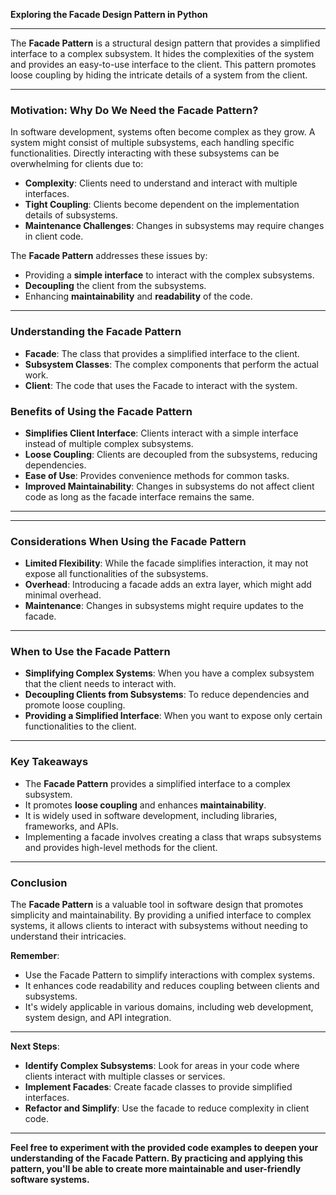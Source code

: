 **Exploring the Facade Design Pattern in Python**

---

The **Facade Pattern** is a structural design pattern that provides a simplified interface to a complex subsystem. It hides the complexities of the system and provides an easy-to-use interface to the client. This pattern promotes loose coupling by hiding the intricate details of a system from the client.

---

### **Motivation: Why Do We Need the Facade Pattern?**

In software development, systems often become complex as they grow. A system might consist of multiple subsystems, each handling specific functionalities. Directly interacting with these subsystems can be overwhelming for clients due to:

- **Complexity**: Clients need to understand and interact with multiple interfaces.
- **Tight Coupling**: Clients become dependent on the implementation details of subsystems.
- **Maintenance Challenges**: Changes in subsystems may require changes in client code.

The **Facade Pattern** addresses these issues by:

- Providing a **simple interface** to interact with the complex subsystems.
- **Decoupling** the client from the subsystems.
- Enhancing **maintainability** and **readability** of the code.

---

### **Understanding the Facade Pattern**

- **Facade**: The class that provides a simplified interface to the client.
- **Subsystem Classes**: The complex components that perform the actual work.
- **Client**: The code that uses the Facade to interact with the system.
 
### **Benefits of Using the Facade Pattern**

- **Simplifies Client Interface**: Clients interact with a simple interface instead of multiple complex subsystems.
- **Loose Coupling**: Clients are decoupled from the subsystems, reducing dependencies.
- **Ease of Use**: Provides convenience methods for common tasks.
- **Improved Maintainability**: Changes in subsystems do not affect client code as long as the facade interface remains the same.

---

---

### **Considerations When Using the Facade Pattern**

- **Limited Flexibility**: While the facade simplifies interaction, it may not expose all functionalities of the subsystems.
- **Overhead**: Introducing a facade adds an extra layer, which might add minimal overhead.
- **Maintenance**: Changes in subsystems might require updates to the facade.

---

### **When to Use the Facade Pattern**

- **Simplifying Complex Systems**: When you have a complex subsystem that the client needs to interact with.
- **Decoupling Clients from Subsystems**: To reduce dependencies and promote loose coupling.
- **Providing a Simplified Interface**: When you want to expose only certain functionalities to the client.

---

### **Key Takeaways**

- The **Facade Pattern** provides a simplified interface to a complex subsystem.
- It promotes **loose coupling** and enhances **maintainability**.
- It is widely used in software development, including libraries, frameworks, and APIs.
- Implementing a facade involves creating a class that wraps subsystems and provides high-level methods for the client.

---


### **Conclusion**

The **Facade Pattern** is a valuable tool in software design that promotes simplicity and maintainability. By providing a unified interface to complex systems, it allows clients to interact with subsystems without needing to understand their intricacies.

**Remember**:

- Use the Facade Pattern to simplify interactions with complex systems.
- It enhances code readability and reduces coupling between clients and subsystems.
- It's widely applicable in various domains, including web development, system design, and API integration.

---

**Next Steps**:

- **Identify Complex Subsystems**: Look for areas in your code where clients interact with multiple classes or services.
- **Implement Facades**: Create facade classes to provide simplified interfaces.
- **Refactor and Simplify**: Use the facade to reduce complexity in client code.

---

**Feel free to experiment with the provided code examples to deepen your understanding of the Facade Pattern. By practicing and applying this pattern, you'll be able to create more maintainable and user-friendly software systems.**
